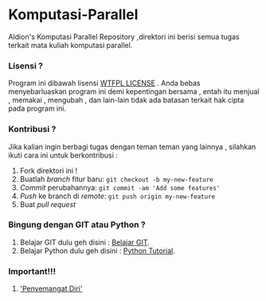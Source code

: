 # Komputasi-Parallel
Aldion's Komputasi Parallel Repository ,direktori ini berisi semua tugas terkait mata kuliah komputasi parallel.

### Lisensi ?
Program ini dibawah lisensi [WTFPL LICENSE](https://github.com/aldamr01/Komputasi-Parallel/blob/master/license.txt) . Anda bebas menyebarluaskan program ini demi kepentingan bersama , entah itu menjual , memakai , mengubah , dan lain-lain tidak ada batasan terkait hak cipta pada program ini. 

### Kontribusi ?
Jika kalian ingin berbagi tugas dengan teman teman yang lainnya , silahkan ikuti cara ini untuk berkontribusi :

1. Fork direktori ini !
2. Buatlah *branch* fitur baru: `git checkout -b my-new-feature`
3. *Commit* perubahannya: `git commit -am 'Add some features'`
4. *Push* ke branch di *remote*: `git push origin my-new-feature`
5. Buat *pull request*

### Bingung dengan GIT atau Python ?

1. Belajar GIT dulu geh disini : [Belajar GIT](https://github.com/endymuhardin/belajarGit/blob/master/cara-berkontribusi-opensources-github.md).
2. Belajar Python dulu geh disini : [Python Tutorial](https://www.tutorialspoint.com/python/).

### Important!!!

1. ['Penyemangat Diri'](https://www.google.com/url?sa=t&rct=j&q=&esrc=s&source=web&cd=1&cad=rja&uact=8&ved=2ahUKEwjPkKXFg6fhAhU76XMBHYy3BkEQ3ywwAHoECAYQAw&url=https%3A%2F%2Fwww.youtube.com%2Fwatch%3Fv%3D-9LWs-uggwM&usg=AOvVaw1wIUEMeof2NL2I3KogT9wZ)

